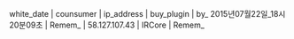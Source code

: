 white_date | counsumer | ip_address | buy_plugin | by_
2015년07월22일_18시20분09초 | Remem_ | 58.127.107.43 | IRCore | Remem_
